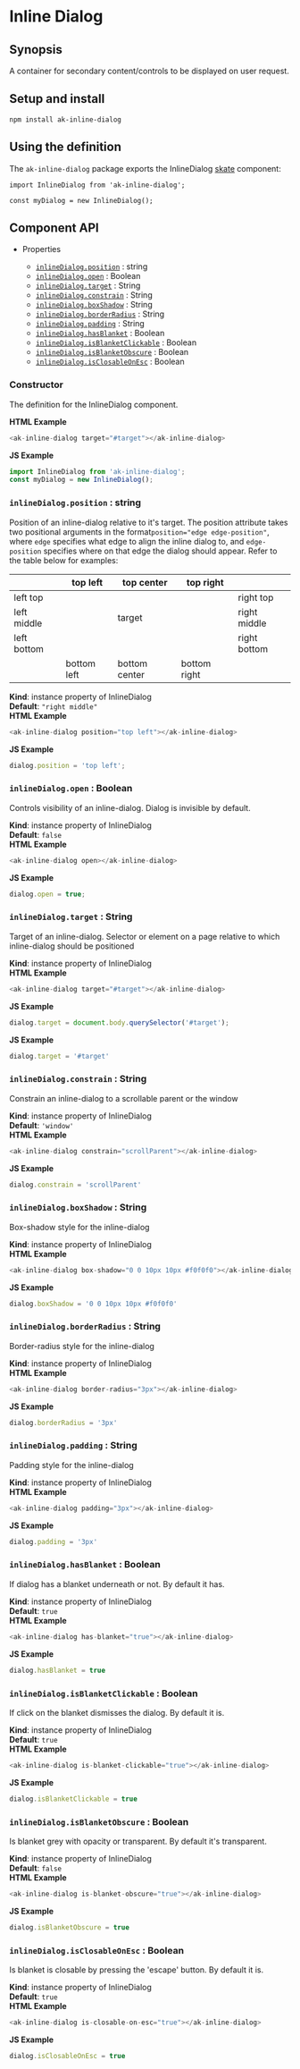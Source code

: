 # Inline Dialog

## Synopsis

A container for secondary content/controls to be displayed on user request.

## Setup and install

```
npm install ak-inline-dialog
```

## Using the definition

The `ak-inline-dialog` package exports the InlineDialog [skate](https://github.com/skatejs/skatejs) component:

```
import InlineDialog from 'ak-inline-dialog';

const myDialog = new InlineDialog();
```
## Component API

* Properties

    *  [`inlineDialog.position`](#InlineDialog+position) : string
    *  [`inlineDialog.open`](#InlineDialog+open) : Boolean
    *  [`inlineDialog.target`](#InlineDialog+target) : String
    *  [`inlineDialog.constrain`](#InlineDialog+constrain) : String
    *  [`inlineDialog.boxShadow`](#InlineDialog+boxShadow) : String
    *  [`inlineDialog.borderRadius`](#InlineDialog+borderRadius) : String
    *  [`inlineDialog.padding`](#InlineDialog+padding) : String
    *  [`inlineDialog.hasBlanket`](#InlineDialog+hasBlanket) : Boolean
    *  [`inlineDialog.isBlanketClickable`](#InlineDialog+isBlanketClickable) : Boolean
    *  [`inlineDialog.isBlanketObscure`](#InlineDialog+isBlanketObscure) : Boolean
    *  [`inlineDialog.isClosableOnEsc`](#InlineDialog+isClosableOnEsc) : Boolean

### Constructor
The definition for the InlineDialog component.

**HTML Example**
```js
<ak-inline-dialog target="#target"></ak-inline-dialog>
```
**JS Example**
```js
import InlineDialog from 'ak-inline-dialog';
const myDialog = new InlineDialog();
```
### `inlineDialog.position` : string
Position of an inline-dialog relative to it's target.
The position attribute takes two positional arguments in the format`position="edge edge-position"`,
where `edge` specifies what edge to align the inline dialog to, and `edge-position` specifies where on that edge the dialog should appear.
Refer to the table below for examples:

|             | top left    | top center    | top right    |              |
|-------------|-------------|---------------|--------------|--------------|
| left top    |             |               |              | right top    |
| left middle |             |    target     |              | right middle |
| left bottom |             |               |              | right bottom |
|             | bottom left | bottom center | bottom right |              |

**Kind**: instance property of InlineDialog  
**Default**: `"right middle"`  
**HTML Example**
```js
<ak-inline-dialog position="top left"></ak-inline-dialog>
```
**JS Example**
```js
dialog.position = 'top left';
```
### `inlineDialog.open` : Boolean
Controls visibility of an inline-dialog. Dialog is invisible by default.

**Kind**: instance property of InlineDialog  
**Default**: `false`  
**HTML Example**
```js
<ak-inline-dialog open></ak-inline-dialog>
```
**JS Example**
```js
dialog.open = true;
```
### `inlineDialog.target` : String
Target of an inline-dialog.
Selector or element on a page relative to which inline-dialog should be positioned

**Kind**: instance property of InlineDialog  
**HTML Example**
```js
<ak-inline-dialog target="#target"></ak-inline-dialog>
```
**JS Example**
```js
dialog.target = document.body.querySelector('#target');
```
**JS Example**
```js
dialog.target = '#target'
```
### `inlineDialog.constrain` : String
Constrain an inline-dialog to a scrollable parent or the window

**Kind**: instance property of InlineDialog  
**Default**: `'window'`  
**HTML Example**
```js
<ak-inline-dialog constrain="scrollParent"></ak-inline-dialog>
```
**JS Example**
```js
dialog.constrain = 'scrollParent'
```
### `inlineDialog.boxShadow` : String
Box-shadow style for the inline-dialog

**Kind**: instance property of InlineDialog  
**HTML Example**
```js
<ak-inline-dialog box-shadow="0 0 10px 10px #f0f0f0"></ak-inline-dialog>
```
**JS Example**
```js
dialog.boxShadow = '0 0 10px 10px #f0f0f0'
```
### `inlineDialog.borderRadius` : String
Border-radius style for the inline-dialog

**Kind**: instance property of InlineDialog  
**HTML Example**
```js
<ak-inline-dialog border-radius="3px"></ak-inline-dialog>
```
**JS Example**
```js
dialog.borderRadius = '3px'
```
### `inlineDialog.padding` : String
Padding style for the inline-dialog

**Kind**: instance property of InlineDialog  
**HTML Example**
```js
<ak-inline-dialog padding="3px"></ak-inline-dialog>
```
**JS Example**
```js
dialog.padding = '3px'
```
### `inlineDialog.hasBlanket` : Boolean
If dialog has a blanket underneath or not. By default it has.

**Kind**: instance property of InlineDialog  
**Default**: `true`  
**HTML Example**
```js
<ak-inline-dialog has-blanket="true"></ak-inline-dialog>
```
**JS Example**
```js
dialog.hasBlanket = true
```
### `inlineDialog.isBlanketClickable` : Boolean
If click on the blanket dismisses the dialog. By default it is.

**Kind**: instance property of InlineDialog  
**Default**: `true`  
**HTML Example**
```js
<ak-inline-dialog is-blanket-clickable="true"></ak-inline-dialog>
```
**JS Example**
```js
dialog.isBlanketClickable = true
```
### `inlineDialog.isBlanketObscure` : Boolean
Is blanket grey with opacity or transparent. By default it's transparent.

**Kind**: instance property of InlineDialog  
**Default**: `false`  
**HTML Example**
```js
<ak-inline-dialog is-blanket-obscure="true"></ak-inline-dialog>
```
**JS Example**
```js
dialog.isBlanketObscure = true
```
### `inlineDialog.isClosableOnEsc` : Boolean
Is blanket is closable by pressing the 'escape' button. By default it is.

**Kind**: instance property of InlineDialog  
**Default**: `true`  
**HTML Example**
```js
<ak-inline-dialog is-closable-on-esc="true"></ak-inline-dialog>
```
**JS Example**
```js
dialog.isClosableOnEsc = true
```
